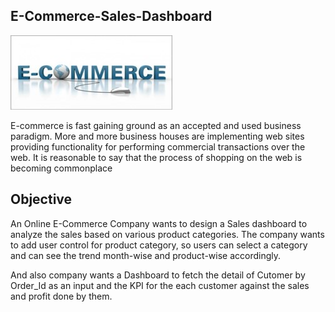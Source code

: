 ## E-Commerce-Sales-Dashboard

![Banner Image](https://github.com/Harish-ux779/E-Commerce-Sales-Dashboard/blob/main/Picture1.jpg)

E-commerce is fast gaining ground as an accepted and used business paradigm. More and more 
business houses are implementing web sites providing functionality for performing commercial 
transactions over the web. It is reasonable to say that the process of shopping on the web is 
becoming commonplace

## Objective

An Online E-Commerce Company wants to design a Sales dashboard to analyze the sales 
based on various product categories. The company wants to add user control for product 
category, so users can select a category and can see the trend month-wise and product-wise 
accordingly.

And also company wants a Dashboard to fetch the detail of Cutomer by Order_Id as an input and the KPI for the each customer against the sales and profit done by them.


